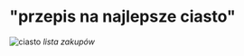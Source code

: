 # "przepis na najlepsze ciasto"
![ciasto](http://siostra-anastazja.pl/wp-content/uploads/Ciasto-anielskie21-250x212.jpg)
*lista zakupów*
